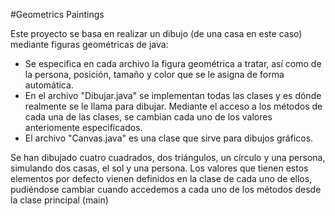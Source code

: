 #Geometrics Paintings

Este proyecto se basa en realizar un dibujo (de una casa en este caso) mediante figuras geométricas de java:

- Se especifica en cada archivo la figura geométrica a tratar, así como de la persona, posición, tamaño y color que se le asigna de forma automática.
- En el archivo "Dibujar.java" se implementan todas las clases y es dónde realmente se le llama para dibujar. Mediante el acceso a los métodos de cada una de las clases, se cambian cada uno de los valores anteriomente especificados.
- El archivo "Canvas.java" es una clase que sirve para dibujos gráficos.

Se han dibujado cuatro cuadrados, dos triángulos, un círculo y una persona, simulando dos casas, el sol y una persona. Los valores que tienen estos elementos por defecto vienen definidos en la clase de cada uno de ellos, pudiéndose cambiar cuando accedemos a cada uno de los métodos desde la clase principal (main)
